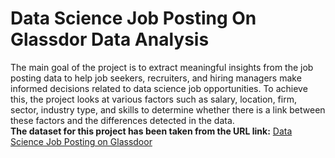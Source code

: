 # Data Science Job Posting On Glassdor Data Analysis
The main goal of the project is to extract meaningful insights from the job posting data to help job seekers, recruiters, and hiring managers make informed decisions related to data science job opportunities. To achieve this, the project looks at various factors such as salary, location, firm, sector, industry type, and skills to determine whether there is a link between these factors and the differences detected in the data.  
**The dataset for this project has been taken from the URL link:**
[Data Science Job Posting on Glassdoor](https://www.kaggle.com/datasets/rashikrahmanpritom/data-science-job-posting-on-glassdoor)
